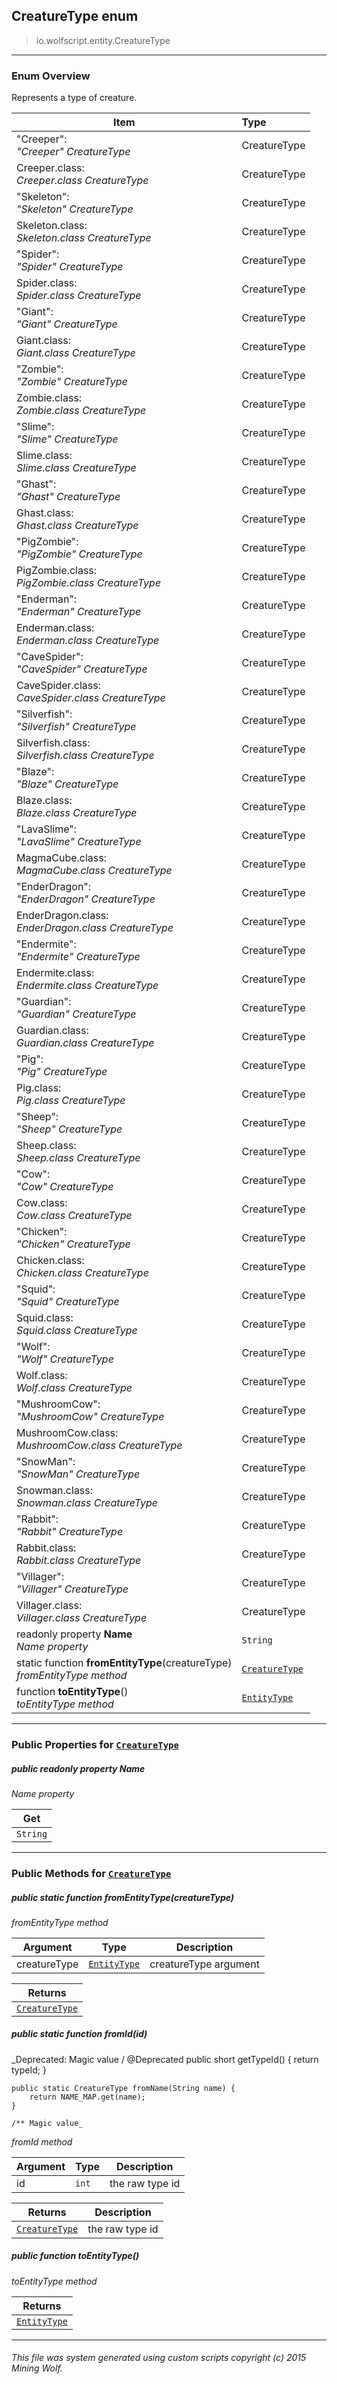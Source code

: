 ## CreatureType __enum__

>io.wolfscript.entity.CreatureType

---

### Enum Overview

Represents a type of creature.

Item | Type   
--- | :--- 
"Creeper": <br> _"Creeper" CreatureType_ | CreatureType
Creeper.class: <br> _Creeper.class CreatureType_ | CreatureType
"Skeleton": <br> _"Skeleton" CreatureType_ | CreatureType
Skeleton.class: <br> _Skeleton.class CreatureType_ | CreatureType
"Spider": <br> _"Spider" CreatureType_ | CreatureType
Spider.class: <br> _Spider.class CreatureType_ | CreatureType
"Giant": <br> _"Giant" CreatureType_ | CreatureType
Giant.class: <br> _Giant.class CreatureType_ | CreatureType
"Zombie": <br> _"Zombie" CreatureType_ | CreatureType
Zombie.class: <br> _Zombie.class CreatureType_ | CreatureType
"Slime": <br> _"Slime" CreatureType_ | CreatureType
Slime.class: <br> _Slime.class CreatureType_ | CreatureType
"Ghast": <br> _"Ghast" CreatureType_ | CreatureType
Ghast.class: <br> _Ghast.class CreatureType_ | CreatureType
"PigZombie": <br> _"PigZombie" CreatureType_ | CreatureType
PigZombie.class: <br> _PigZombie.class CreatureType_ | CreatureType
"Enderman": <br> _"Enderman" CreatureType_ | CreatureType
Enderman.class: <br> _Enderman.class CreatureType_ | CreatureType
"CaveSpider": <br> _"CaveSpider" CreatureType_ | CreatureType
CaveSpider.class: <br> _CaveSpider.class CreatureType_ | CreatureType
"Silverfish": <br> _"Silverfish" CreatureType_ | CreatureType
Silverfish.class: <br> _Silverfish.class CreatureType_ | CreatureType
"Blaze": <br> _"Blaze" CreatureType_ | CreatureType
Blaze.class: <br> _Blaze.class CreatureType_ | CreatureType
"LavaSlime": <br> _"LavaSlime" CreatureType_ | CreatureType
MagmaCube.class: <br> _MagmaCube.class CreatureType_ | CreatureType
"EnderDragon": <br> _"EnderDragon" CreatureType_ | CreatureType
EnderDragon.class: <br> _EnderDragon.class CreatureType_ | CreatureType
"Endermite": <br> _"Endermite" CreatureType_ | CreatureType
Endermite.class: <br> _Endermite.class CreatureType_ | CreatureType
"Guardian": <br> _"Guardian" CreatureType_ | CreatureType
Guardian.class: <br> _Guardian.class CreatureType_ | CreatureType
"Pig": <br> _"Pig" CreatureType_ | CreatureType
Pig.class: <br> _Pig.class CreatureType_ | CreatureType
"Sheep": <br> _"Sheep" CreatureType_ | CreatureType
Sheep.class: <br> _Sheep.class CreatureType_ | CreatureType
"Cow": <br> _"Cow" CreatureType_ | CreatureType
Cow.class: <br> _Cow.class CreatureType_ | CreatureType
"Chicken": <br> _"Chicken" CreatureType_ | CreatureType
Chicken.class: <br> _Chicken.class CreatureType_ | CreatureType
"Squid": <br> _"Squid" CreatureType_ | CreatureType
Squid.class: <br> _Squid.class CreatureType_ | CreatureType
"Wolf": <br> _"Wolf" CreatureType_ | CreatureType
Wolf.class: <br> _Wolf.class CreatureType_ | CreatureType
"MushroomCow": <br> _"MushroomCow" CreatureType_ | CreatureType
MushroomCow.class: <br> _MushroomCow.class CreatureType_ | CreatureType
"SnowMan": <br> _"SnowMan" CreatureType_ | CreatureType
Snowman.class: <br> _Snowman.class CreatureType_ | CreatureType
"Rabbit": <br> _"Rabbit" CreatureType_ | CreatureType
Rabbit.class: <br> _Rabbit.class CreatureType_ | CreatureType
"Villager": <br> _"Villager" CreatureType_ | CreatureType
Villager.class: <br> _Villager.class CreatureType_ | CreatureType
 readonly property __Name__ <br> _Name property_ | `String`
static function __fromEntityType__(creatureType) <br> _fromEntityType method_ | [`CreatureType`](CreatureType.md)
 function __toEntityType__() <br> _toEntityType method_ | [`EntityType`](EntityType.md)



---


### Public Properties for [`CreatureType`](CreatureType.md)

##### <a id='name'></a>public  readonly property __Name__

_Name property_

Get | 
--- | 
`String` |



---

### Public Methods for [`CreatureType`](CreatureType.md)

##### <a id='fromentitytype'></a>public static function __fromEntityType__(creatureType)

_fromEntityType method_

Argument | Type | Description  
--- | --- | --- 
creatureType | [`EntityType`](EntityType.md) | creatureType argument

Returns | 
--- | 
[`CreatureType`](CreatureType.md) |


##### <a id='fromid'></a>public static function __fromId__(id)
_Deprecated: Magic value /
    @Deprecated
    public short getTypeId() {
        return typeId;
    }

    public static CreatureType fromName(String name) {
        return NAME_MAP.get(name);
    }

    /** Magic value_

_fromId method_

Argument | Type | Description  
--- | --- | --- 
id | `int` | the raw type id

Returns | Description
--- | --- 
[`CreatureType`](CreatureType.md) | the raw type id


##### <a id='toentitytype'></a>public  function __toEntityType__()

_toEntityType method_

Returns | 
--- | 
[`EntityType`](EntityType.md) |


---


###### This file was system generated using custom scripts copyright (c) 2015 Mining Wolf.
	

